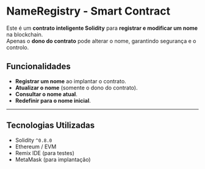 # NameRegistry - Smart Contract

Este é um **contrato inteligente Solidity** para **registrar e modificar um nome** na blockchain.  
Apenas o **dono do contrato** pode alterar o nome, garantindo segurança e o controlo.

## Funcionalidades

- **Registrar um nome** ao implantar o contrato.  
- **Atualizar o nome** (somente o dono do contrato).  
- **Consultar o nome atual**.  
- **Redefinir para o nome inicial**.  

---

## Tecnologias Utilizadas

- Solidity `^0.8.0`
- Ethereum / EVM
- Remix IDE (para testes)
- MetaMask (para implantação)
